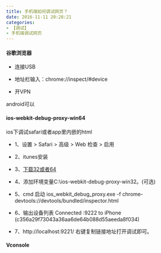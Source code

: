 ```yaml
---
title: 手机端如何调试网页？
date: 2016-11-11 20:28:21
categories:
- 【调试】
- 手机端调试网页
---
```



#### 谷歌浏览器

- 连接USB

- 地址栏输入：chrome://inspect/#device

- 开VPN

android可以

<!--more-->

#### ios-webkit-debug-proxy-win64

ios下调试safari或者app里内嵌的html

-  1、设置 > Safari > 高级 > Web 检查 > 启用

-  2、itunes安装

-  3、[下载32或者64](https://github.com/artygus/ios-webkit-debug-proxy-win32)

-  4、添加环境变量C:\ios-webkit-debug-proxy-win32。(可选)

-  5、cmd 启动 ios_webkit_debug_proxy.exe -f chrome-devtools://devtools/bundled/inspector.html

-  6、输出设备列表  Connected :9222 to iPhone (c356a29f73043a36aa6de64b088d55aeeda8f034)

-  7、http://localhost:9221/   右键复制链接地址打开调试即可。

#### Vconsole